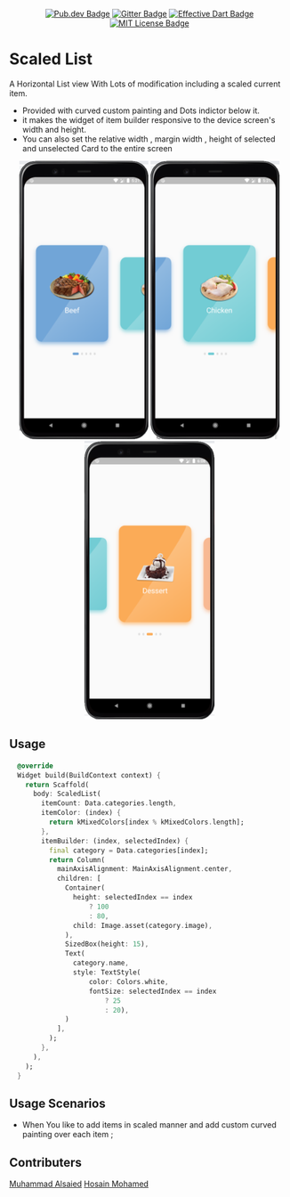 <p align="center">
	<a href="https://github.com/hosain-mohamed"><img src="https://img.shields.io/pub/v/focus_detector.svg" alt="Pub.dev Badge"></a>
	<a href="https://github.com/hosain-mohamed"><img src="https://badges.gitter.im/focus_detector/community.svg" alt="Gitter Badge"></a>
	<a href="https://github.com/tenhobi/effective_dart"><img src="https://img.shields.io/badge/style-effective_dart-40c4ff.svg" alt="Effective Dart Badge"></a>
	<a href="https://opensource.org/licenses/MIT"><img src="https://img.shields.io/badge/license-MIT-purple.svg" alt="MIT License Badge"></a>
</p>

# Scaled List
A Horizontal List view With Lots of modification including a scaled current item.
- Provided with curved custom painting and Dots indictor below it.
- it makes the widget of item builder responsive to the device screen's width and height.
- You can also set the  relative width , margin width , height of selected and unselected Card to the entire screen

<p align="center">
	<img src="example/screenshots/screenshot_1.png" alt="Image" height="500"/>
	<img src="example/screenshots/screenshot_2.png" alt="Image" height="500"/>
	<img src="example/screenshots/screenshot_3.png" alt="Image" height="500"/>	
	
</p>

## Usage

```dart
  @override
  Widget build(BuildContext context) {
    return Scaffold(
      body: ScaledList(
        itemCount: Data.categories.length,
        itemColor: (index) {
          return kMixedColors[index % kMixedColors.length];
        },
        itemBuilder: (index, selectedIndex) {
          final category = Data.categories[index];
          return Column(
            mainAxisAlignment: MainAxisAlignment.center,
            children: [
              Container(
                height: selectedIndex == index
                    ? 100
                    : 80,
                child: Image.asset(category.image),
              ),
              SizedBox(height: 15),
              Text(
                category.name,
                style: TextStyle(
                    color: Colors.white,
                    fontSize: selectedIndex == index
                        ? 25
                        : 20),
              )
            ],
          );
        },
      ),
    );
  }
  ```
  
## Usage Scenarios
- When You like to add items in scaled manner and add custom curved painting over each item ;

## Contributers
<a href="https://github.com/MuhammadAlsaied"> Muhammad Alsaied</a>
<a href="https://github.com/hosain-mohamed"> Hosain Mohamed</a>
